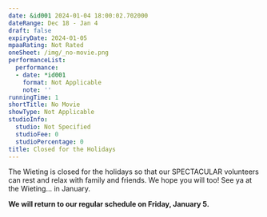 ```yaml
---
date: &id001 2024-01-04 18:00:02.702000
dateRange: Dec 18 - Jan 4
draft: false
expiryDate: 2024-01-05
mpaaRating: Not Rated
oneSheet: /img/_no-movie.png
performanceList:
  performance:
  - date: *id001
    format: Not Applicable
    note: ''
runningTime: 1
shortTitle: No Movie
showType: Not Applicable
studioInfo:
  studio: Not Specified
  studioFee: 0
  studioPercentage: 0
title: Closed for the Holidays
---
```


The Wieting is closed for the holidays so that our SPECTACULAR volunteers can rest and relax with family and friends.  We hope you will too!  See ya at the Wieting... in January. 

**We will return to our regular schedule on Friday, January 5.**